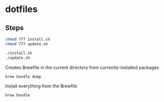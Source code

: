 # dotfiles

## Steps

```sh
chmod 777 install.sh
chmod 777 update.sh
```

```sh
./install.sh
./update.sh
```

Creates Brewfile in the current directory from currently-installed packages

```sh
brew bundle dump
```

Install everything from the Brewfile

```sh
brew bundle
```
